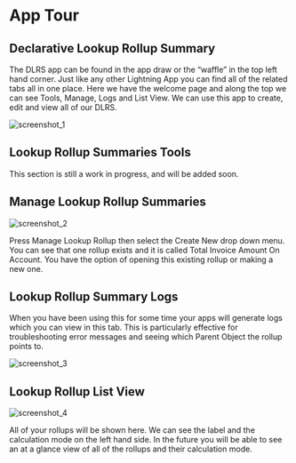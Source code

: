 # App Tour

## Declarative Lookup Rollup Summary

The DLRS app can be found in the app draw or the “waffle” in the top left hand corner. Just like any other Lightning App you can find all of the related tabs all in one place. Here we have the welcome page and along the top we can see Tools, Manage, Logs and List View. We can use this app to create, edit and view all of our DLRS.

![screenshot_1](/DLRS-Documentation/assets/dlrs_tour_1.png)


## Lookup Rollup Summaries Tools

This section is still a work in progress, and will be added soon.


## Manage Lookup Rollup Summaries

![screenshot_2](/DLRS-Documentation/assets/dlrs_tour_2.png)

Press Manage Lookup Rollup then select the Create New drop down menu. You can see that one rollup exists and it is called Total Invoice Amount On Account. You have the option of opening this existing rollup or making a new one. 


## Lookup Rollup Summary Logs

When you have been using this for some time your apps will generate logs which you can view in this tab. This is particularly effective for troubleshooting error messages and seeing which Parent Object the rollup points to.

![screenshot_3](/DLRS-Documentation/assets/dlrs_tour_3.png)


## Lookup Rollup List View

![screenshot_4](/DLRS-Documentation/assets/dlrs_tour_4.png)

All of your rollups will be shown here. We can see the label and the calculation mode on the left hand side. In the future you will be able to see an at a glance view of all of the rollups and their calculation mode.
